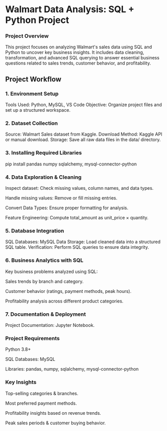 # Walmart Data Analysis: SQL + Python Project 

### Project Overview

This project focuses on analyzing Walmart's sales data using SQL and Python to uncover key business insights. It includes data cleaning, transformation, and advanced SQL querying to answer essential business questions related to sales trends, customer behavior, and profitability.

## Project Workflow

### 1. Environment Setup
Tools Used: Python, MySQL, VS Code
Objective: Organize project files and set up a structured workspace.

### 2. Dataset Collection
Source: Walmart Sales dataset from Kaggle.
Download Method: Kaggle API or manual download.
Storage: Save all raw data files in the data/ directory.

### 3. Installing Required Libraries
 
 pip install pandas numpy sqlalchemy, mysql-connector-python 

### 4. Data Exploration & Cleaning

Inspect dataset: Check missing values, column names, and data types.

Handle missing values: Remove or fill missing entries.

Convert Data Types: Ensure proper formatting for analysis.

Feature Engineering: Compute total_amount as unit_price × quantity.

### 5. Database Integration
SQL Databases: MySQL 
Data Storage: Load cleaned data into a structured SQL table.
Verification: Perform SQL queries to ensure data integrity.

### 6. Business Analytics with SQL
Key business problems analyzed using SQL:

Sales trends by branch and category.

Customer behavior (ratings, payment methods, peak hours).

Profitability analysis across different product categories.

### 7. Documentation & Deployment

Project Documentation: Jupyter Notebook.

### Project Requirements

Python 3.8+

SQL Databases: MySQL 

Libraries: pandas, numpy, sqlalchemy, mysql-connector-python

### Key Insights

Top-selling categories & branches.

Most preferred payment methods.

Profitability insights based on revenue trends.

Peak sales periods & customer buying behavior.






